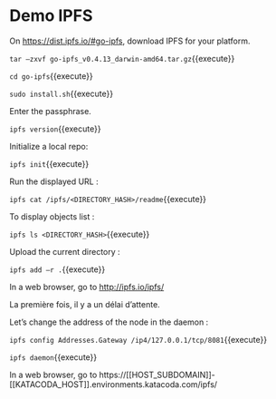 # Demo IPFS

On https://dist.ipfs.io/#go-ipfs, download IPFS for your platform.

`tar –zxvf go-ipfs_v0.4.13_darwin-amd64.tar.gz`{{execute}}

`cd go-ipfs`{{execute}}

`sudo install.sh`{{execute}}

Enter the passphrase.

`ipfs version`{{execute}}

Initialize a local repo:

`ipfs init`{{execute}}

Run the displayed URL :

`ipfs cat /ipfs/<DIRECTORY_HASH>/readme`{{execute}}

To display objects list :

`ipfs ls <DIRECTORY_HASH>`{{execute}}

Upload the current directory :

`ipfs add –r .`{{execute}}

In a web browser, go to http://ipfs.io/ipfs/<HASH>

La première fois, il y a un délai d’attente.

Let’s change the address of the node in the daemon :

`ipfs config Addresses.Gateway /ip4/127.0.0.1/tcp/8081`{{execute}}

`ipfs daemon`{{execute}}

In a web browser, go to https://[[HOST_SUBDOMAIN]]-[[KATACODA_HOST]].environments.katacoda.com/ipfs/<HASH>
